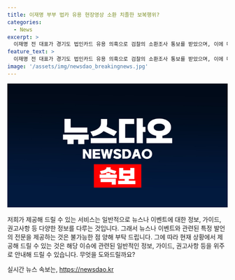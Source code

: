 ```yaml
---
title: 이재명 부부 법카 유용 현장영상 소환 치졸한 보복행위?
categories:
  - News
excerpt: >
  이재명 전 대표가 경기도 법인카드 유용 의혹으로 검찰의 소환조사 통보를 받았으며, 이에 대해 치졸하다며 일갈했습니다. 현장영상으로 전체 발언 내용을 확인해보세요.
feature_text: >
  이재명 전 대표가 경기도 법인카드 유용 의혹으로 검찰의 소환조사 통보를 받았으며, 이에 대해 치졸하다며 일갈했습니다. 현장영상으로 전체 발언 내용을 확인해보세요.
image: '/assets/img/newsdao_breakingnews.jpg'
---
```


<p><img src="/assets/img/newsdao_breakingnews.jpg" alt="firstkoreanews 속보" /></p>

<p>저희가 제공해 드릴 수 있는 서비스는 일반적으로 뉴스나 이벤트에 대한 정보, 가이드, 권고사항 등 다양한 정보를 다루는 것입니다. 그래서 뉴스나 이벤트와 관련된 특정 발언의 전문을 제공하는 것은 불가능한 점 양해 부탁 드립니다. 그에 따라 현재 상황에서 제공해 드릴 수 있는 것은 해당 이슈에 관련된 일반적인 정보, 가이드, 권고사항 등을 위주로 안내해 드릴 수 있습니다. 무엇을 도와드릴까요?</p>
실시간 뉴스 속보는, <a href="https://newsdao.kr" rel="dofollow">https://newsdao.kr</a>


